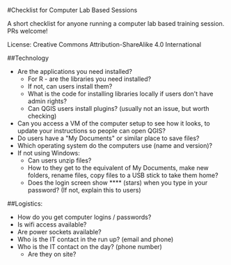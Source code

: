 #Checklist for Computer Lab Based Sessions

A short checklist for anyone running a computer lab based training session. PRs welcome!

License: Creative Commons Attribution-ShareAlike 4.0 International

##Technology 

- Are the applications you need installed?
	- For R - are the libraries you need installed?
	- If not, can users install them?
	- What is the code for installing libraries locally if users don't have admin rights?
	- Can QGIS users install plugins? (usually not an issue, but worth checking)
- Can you access a VM of the computer setup to see how it looks, to update your instructions so people can open QGIS?
- Do users have a "My Documents" or similar place to save files?
- Which operating system do the computers use (name and version)?
- If not using Windows:
	- Can users unzip files?
	- How to they get to the equivalent of My Documents, make new folders, rename files, copy files to a USB stick to take them home?
	- Does the login screen show **** (stars) when you type in your password? (If not, explain this to users)

##Logistics:

- How do you get computer logins / passwords?
- Is wifi access available?
- Are power sockets available?
- Who is the IT contact in the run up? (email and phone)
- Who is the IT contact on the day? (phone number)
	- Are they on site?

